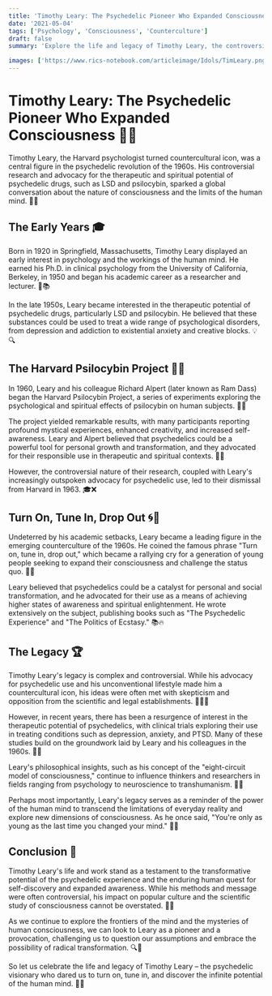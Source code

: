 ```yaml
---
title: 'Timothy Leary: The Psychedelic Pioneer Who Expanded Consciousness'
date: '2021-05-04'
tags: ['Psychology', 'Consciousness', 'Counterculture']
draft: false
summary: 'Explore the life and legacy of Timothy Leary, the controversial psychologist and countercultural icon who advocated for the therapeutic and transformative potential of psychedelic drugs'

images: ['https://www.rics-notebook.com/articleimage/Idols/TimLeary.png']
---
```


# Timothy Leary: The Psychedelic Pioneer Who Expanded Consciousness 🍄🧠

Timothy Leary, the Harvard psychologist turned countercultural icon, was a central figure in the psychedelic revolution of the 1960s. His controversial research and advocacy for the therapeutic and spiritual potential of psychedelic drugs, such as LSD and psilocybin, sparked a global conversation about the nature of consciousness and the limits of the human mind. 💊💭

## The Early Years 🎓

Born in 1920 in Springfield, Massachusetts, Timothy Leary displayed an early interest in psychology and the workings of the human mind. He earned his Ph.D. in clinical psychology from the University of California, Berkeley, in 1950 and began his academic career as a researcher and lecturer. 🧠📚

In the late 1950s, Leary became interested in the therapeutic potential of psychedelic drugs, particularly LSD and psilocybin. He believed that these substances could be used to treat a wide range of psychological disorders, from depression and addiction to existential anxiety and creative blocks. 💡🔍

## The Harvard Psilocybin Project 🍄🔬

In 1960, Leary and his colleague Richard Alpert (later known as Ram Dass) began the Harvard Psilocybin Project, a series of experiments exploring the psychological and spiritual effects of psilocybin on human subjects. 🧪👥

The project yielded remarkable results, with many participants reporting profound mystical experiences, enhanced creativity, and increased self-awareness. Leary and Alpert believed that psychedelics could be a powerful tool for personal growth and transformation, and they advocated for their responsible use in therapeutic and spiritual contexts. 🌈🙏

However, the controversial nature of their research, coupled with Leary's increasingly outspoken advocacy for psychedelic use, led to their dismissal from Harvard in 1963. 🎓❌

## Turn On, Tune In, Drop Out 🌀📢

Undeterred by his academic setbacks, Leary became a leading figure in the emerging counterculture of the 1960s. He coined the famous phrase "Turn on, tune in, drop out," which became a rallying cry for a generation of young people seeking to expand their consciousness and challenge the status quo. 🌈✊

Leary believed that psychedelics could be a catalyst for personal and social transformation, and he advocated for their use as a means of achieving higher states of awareness and spiritual enlightenment. He wrote extensively on the subject, publishing books such as "The Psychedelic Experience" and "The Politics of Ecstasy." 📚🔥

## The Legacy 🏆

Timothy Leary's legacy is complex and controversial. While his advocacy for psychedelic use and his unconventional lifestyle made him a countercultural icon, his ideas were often met with skepticism and opposition from the scientific and legal establishments. 🚫👨‍⚖️

However, in recent years, there has been a resurgence of interest in the therapeutic potential of psychedelics, with clinical trials exploring their use in treating conditions such as depression, anxiety, and PTSD. Many of these studies build on the groundwork laid by Leary and his colleagues in the 1960s. 🔬💊

Leary's philosophical insights, such as his concept of the "eight-circuit model of consciousness," continue to influence thinkers and researchers in fields ranging from psychology to neuroscience to transhumanism. 🧠🌌

Perhaps most importantly, Leary's legacy serves as a reminder of the power of the human mind to transcend the limitations of everyday reality and explore new dimensions of consciousness. As he once said, "You're only as young as the last time you changed your mind." 💭💡

## Conclusion 💭

Timothy Leary's life and work stand as a testament to the transformative potential of the psychedelic experience and the enduring human quest for self-discovery and expanded awareness. While his methods and message were often controversial, his impact on popular culture and the scientific study of consciousness cannot be overstated. 🍄🧬

As we continue to explore the frontiers of the mind and the mysteries of human consciousness, we can look to Leary as a pioneer and a provocation, challenging us to question our assumptions and embrace the possibility of radical transformation. 🔍🚀

So let us celebrate the life and legacy of Timothy Leary – the psychedelic visionary who dared us to turn on, tune in, and discover the infinite potential of the human mind. 🙌🌈
